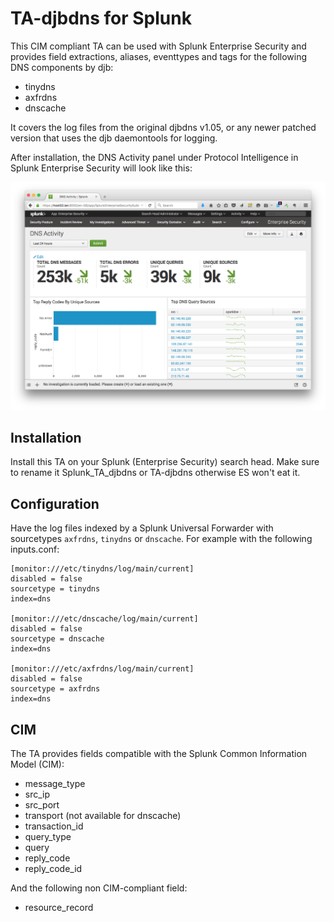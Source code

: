 # TA-djbdns for Splunk 

This CIM compliant TA can be used with Splunk Enterprise Security and
provides field extractions, aliases, eventtypes and tags for the following DNS
components by djb:

* tinydns
* axfrdns
* dnscache

It covers the log files from the original djbdns v1.05, or any newer patched
version that uses the djb daemontools for logging.

After installation, the DNS Activity panel under Protocol Intelligence in
Splunk Enterprise Security will look like this:

![Splunk ES DNS Activity](splunk_es_dns_activity_djbdns.png)

## Installation

Install this TA on your Splunk (Enterprise Security) search head. Make
sure to rename it Splunk_TA_djbdns or TA-djbdns otherwise ES won't eat it.

## Configuration 

Have the log files indexed by a Splunk Universal Forwarder with sourcetypes
`axfrdns`, `tinydns` or `dnscache`. For example with the following inputs.conf:

```
[monitor:///etc/tinydns/log/main/current]
disabled = false
sourcetype = tinydns
index=dns

[monitor:///etc/dnscache/log/main/current]
disabled = false
sourcetype = dnscache
index=dns

[monitor:///etc/axfrdns/log/main/current]
disabled = false
sourcetype = axfrdns
index=dns
```

## CIM 

The TA provides fields compatible with the Splunk Common Information Model (CIM):

* message_type
* src_ip
* src_port
* transport (not available for dnscache)
* transaction_id
* query_type
* query
* reply_code
* reply_code_id

And the following non CIM-compliant field:

* resource_record

